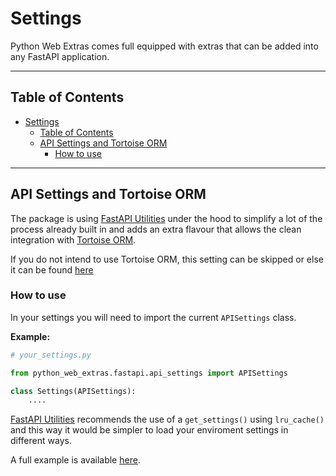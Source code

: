 # Settings

Python Web Extras comes full equipped with extras that can be added
into any FastAPI application.

---

## Table of Contents

- [Settings](#settings)
    - [Table of Contents](#table-of-contents)
    - [API Settings and Tortoise ORM](#api-settings-and-tortoise-orm)
        - [How to use](#how-to-use)

---

## API Settings and Tortoise ORM

The package is using [FastAPI Utilities](https://fastapi-utils.davidmontague.xyz/)
under the hood to simplify a lot of the process already built in and adds an extra
flavour that allows the clean integration with [Tortoise ORM](https://tortoise.github.io/).

If you do not intend to use Tortoise ORM, this setting can be skipped or else
it can be found [here](./tortoise/models.md)

### How to use

In your settings you will need to import the current `APISettings` class.

**Example:**

```python
# your_settings.py

from python_web_extras.fastapi.api_settings import APISettings

class Settings(APISettings):
    ....

```

[FastAPI Utilities](https://fastapi-utils.davidmontague.xyz/) recommends
the use of a `get_settings()` using `lru_cache()` and this way it would
be simpler to load your enviroment settings in different ways.

A full example is available [here](https://github.com/tarsil/cookiecutter-fastapi/blob/main/%7B%7B%20cookiecutter.project_root_name%20%7D%7D/%7B%7B%20cookiecutter.project_src_name%20%7D%7D/core/configs/settings.py).
